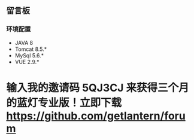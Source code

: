 ## 留言板

### 环境配置

* JAVA 8
* Tomcat 8.5.*
* MySql 5.6.*
* VUE 2.9.*









# 输入我的邀请码 5QJ3CJ 来获得三个月的蓝灯专业版！立即下载 https://github.com/getlantern/forum

